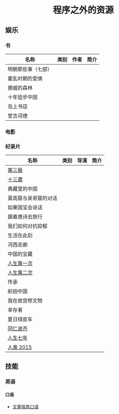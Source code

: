 <h1 align="center">程序之外的资源</h1>

## 娱乐

### 书

|名称|类别|作者|简介|
|----|----|----|----|
|明朝那些事（七部）||||
|霍乱时期的爱情||||
|挪威的森林||||
|十年徒步中国||||
|岛上书店||||
|堂吉诃德||||

### 电影



### 纪录片

|名称|类别|导演|简介|
|----|----|----|----|
|[第三极](https://tv.cctv.com/2015/03/24/VIDA1427188922462442.shtml)||||
|[十三邀](https://v.qq.com/x/cover/4oocb872jxju3c6/k0020mf5rds.html?ptag=baidu.aladdin.doco)||||
|典藏里的中国||||
|莫高窟与吴哥窟的对话||||
|如果国宝会说话||||
|跟着唐诗去旅行||||
|我们如何对抗抑郁||||
|生活在此刻||||
|河西走廊||||
|中国的宝藏||||
|[人生第一次](https://tv.cctv.com/2020/06/06/VIDECOI7SJbi3WgwD9dySrJ6200606.shtml?srcfrom=baidualading&event2=bdtg_pc_hkafjzpq)||||
|[人生第二次](https://v.cctv.com/2022/05/24/VIDEyejwFqqKFXHL1CgfmXJZ220524.shtml?srcfrom=baidualading&event2=bdtg_pc_hkafjzpq)||||
|传承||||
|航拍中国||||
|我在故宫修文物||||
|幸存者||||
|夏日绿皮车||||
|[冈仁波齐](https://v.youku.com/v_show/id_XMjk0MTA1Njg0MA==.html?spm=a2h0c.8166622.PhoneSokuProgram_1.dtitle&s=5aefbfbdefbfbd624837)||||
|[人生七年](https://baike.baidu.com/item/%E4%BA%BA%E7%94%9F%E4%B8%83%E5%B9%B4/14814750?fr=aladdin)||||
|[人类 2015](https://open.163.com/newview/movie/free?pid=MCAA7VPGL&mid=MCAA9DUT0)||||


## 技能

### 英语

#### 口语

- [文章锻炼口语](https://www.zhihu.com/question/20097263/answer/2346426894?utm_source=wechat_session&utm_medium=social&utm_oi=664227312548188160&utm_content=group3_Answer&utm_campaign=shareopn)